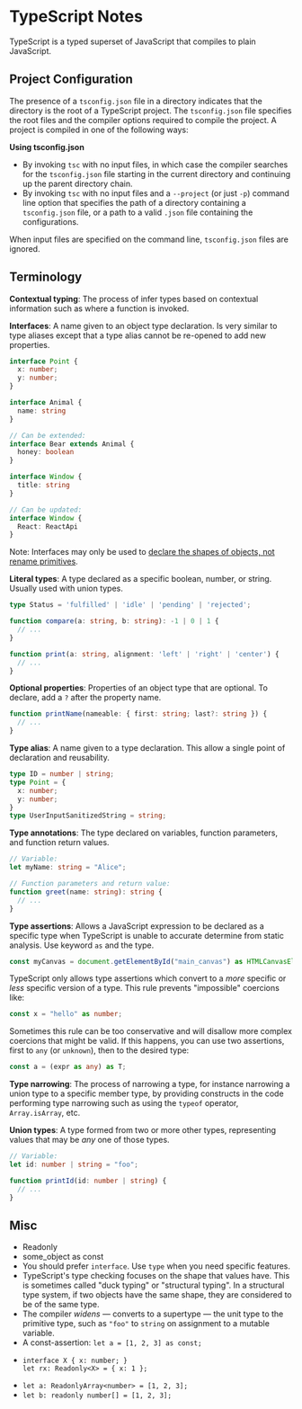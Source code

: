 # TypeScript Notes

TypeScript is a typed superset of JavaScript that compiles to plain JavaScript.


## Project Configuration

The presence of a `tsconfig.json` file in a directory indicates that the directory is the root of a TypeScript project. The `tsconfig.json` file specifies the root files and the compiler options required to compile the project. A project is compiled in one of the following ways:

**Using tsconfig.json**

- By invoking `tsc` with no input files, in which case the compiler searches for the `tsconfig.json` file starting in the current directory and continuing up the parent directory chain.
- By invoking `tsc` with no input files and a `--project` (or just `-p`) command line option that specifies the path of a directory containing a `tsconfig.json` file, or a path to a valid `.json` file containing the configurations.

When input files are specified on the command line, `tsconfig.json` files are ignored.

## Terminology

**Contextual typing**: The process of infer types based on contextual information such as where a function is invoked.

**Interfaces**: A name given to an object type declaration. Is very similar to type aliases except that a type alias cannot be re-opened to add new properties.

```ts
interface Point {
  x: number;
  y: number;
}

interface Animal {
  name: string
}

// Can be extended:
interface Bear extends Animal {
  honey: boolean
}

interface Window {
  title: string
}

// Can be updated:
interface Window {
  React: ReactApi
}
```

Note: Interfaces may only be used to [declare the shapes of objects, not rename primitives](https://www.typescriptlang.org/play?#code/PTAEAkFMCdIcgM6gC4HcD2pIA8CGBbABwBtIl0AzUAKBFAFcEBLAOwHMUBPQs0XFgCahWyGBVwBjMrTDJMAshOhMARpD4tQ6FQCtIE5DWoixk9QEEWAeV37kARlABvaqDegAbrmL1IALlAEZGV2agBfampkbgtrWwMAJlAAXmdXdy8ff0Dg1jZwyLoAVWZ2Lh5QVHUJflAlSFxROsY5fFAWAmk6CnRoLGwmILzQQmV8JmQmDzI-SOiKgGV+CaYAL0gBBdyy1KCQ-Pn1AFFplgA5enw1PtSWS+vCsAAVAAtB4QQWOEMKBuYVUiVCYvYQsUTQcRSBDGMGmKSgAAa-VEgiQe2GLgKQA).

**Literal types**: A type declared as a specific boolean, number, or string. Usually used with union types.

```ts
type Status = 'fulfilled' | 'idle' | 'pending' | 'rejected';

function compare(a: string, b: string): -1 | 0 | 1 {
  // ...
}

function print(a: string, alignment: 'left' | 'right' | 'center') {
  // ...
}
```

**Optional properties**: Properties of an object type that are optional. To declare, add a `?` after the property name.

```ts
function printName(nameable: { first: string; last?: string }) {
  // ...
}
```

**Type alias**: A name given to a type declaration. This allow a single point of declaration and reusability.

```ts
type ID = number | string;
type Point = {
  x: number;
  y: number;
}
type UserInputSanitizedString = string;
```

**Type annotations**: The type declared on variables, function parameters, and function return values.

```ts
// Variable:
let myName: string = "Alice";

// Function parameters and return value:
function greet(name: string): string {
  // ...
}
```

**Type assertions**: Allows a JavaScript expression to be declared as a specific type when TypeScript is unable to accurate determine from static analysis. Use keyword `as` and the type.

```ts
const myCanvas = document.getElementById("main_canvas") as HTMLCanvasElement;
```

TypeScript only allows type assertions which convert to a _more_ specific or _less_ specific version of a type. This rule prevents "impossible" coercions like:

```ts
const x = "hello" as number;
```

Sometimes this rule can be too conservative and will disallow more complex coercions that might be valid. If this happens, you can use two assertions, first to `any` (or `unknown`), then to the desired type:

```ts
const a = (expr as any) as T;
```

**Type narrowing**: The process of narrowing a type, for instance narrowing a union type to a specific member type, by providing constructs in the code performing type narrowing such as using the `typeof` operator, `Array.isArray`, etc.

**Union types**: A type formed from two or more other types, representing values that may be _any_ one of those types.

```ts
// Variable:
let id: number | string = "foo";

function printId(id: number | string) {
  // ...
}
```


## Misc

- Readonly<Something>
- some_object as const
- You should prefer `interface`. Use `type` when you need specific features.
- TypeScript's type checking focuses on the shape that values have. This is sometimes called "duck typing" or "structural typing". In a structural type system, if two objects have the same shape, they are considered to be of the same type.
- The compiler _widens_ — converts to a supertype — the unit type to the primitive type, such as `"foo"` to `string` on assignment to a mutable variable.
- A const-assertion: `let a = [1, 2, 3] as const;`
- ```
  interface X { x: number; }
  let rx: Readonly<X> = { x: 1 };
  ```
- `let a: ReadonlyArray<number> = [1, 2, 3];`
- `let b: readonly number[] = [1, 2, 3];`
